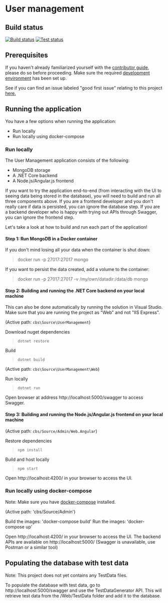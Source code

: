 # User management

## Build status
[![Build status](https://ci.appveyor.com/api/projects/status/yyxiq56hy52iyv50/branch/master?svg=true)](https://ci.appveyor.com/project/karolikl/cbs-83l5k/branch/master) [![Test status](https://img.shields.io/appveyor/tests/karolikl/cbs-83l5k/master.svg)](https://ci.appveyor.com/project/karolikl/cbs-83l5k/branch/master/tests)

## Prerequisites

If you haven't already familiarized yourself with the [contributor guide](../../Documentation/Contribution/contributing.md), please do so before proceeding. Make sure the required [development environment](../../Documentation/Contribution/development_environment.md) has been set up.

See if you can find an issue labeled "good first issue" relating to this project [here.](https://github.com/IFRCGo/cbs/issues?utf8=%E2%9C%93&q=is%3Aopen+label%3A%22good+first+issue%22+project%3AIFRCGo%2Fcbs%2F2+)

## Running the application

You have a few options when running the application: 
- Run locally
- Run locally using docker-compose

### Run locally

The User Management application consists of the following: 
- MongoDB storage
- A .NET Core backend
- A Node.js/Angular.js frontend

If you want to try the application end-to-end (from interacting with the UI to seeing data being stored in the database), you will need to build and run all three components above. If you are a frontend developer and you don't really care if data is persisted, you can ignore the database step. If you are a backend developer who is happy with trying out APIs through Swagger, you can ignore the frontend step.

Let's take a look at how to build and run each part of the application! 


#### Step 1: Run MongoDB in a Docker container

If you don't mind losing all your data when the container is shut down: 
> docker run -p 27017:27017 mongo

If you want to persist the data created, add a volume to the container:
> docker run -p 27017:27017 -v /my/own/datadir:/data/db mongo

#### Step 2: Building and running the .NET Core backend on your local machine

This can also be done automatically by running the solution in Visual Studio. Make sure that you are running the project as "Web" and not "IIS Express".

(Active path: `cbs\Source\UserManagement`)

Download nuget dependencies
> `dotnet restore`

Build
> `dotnet build`   

(Active path: `cbs\Source\UserManagement\Web`)  

Run locally
> `dotnet run`

Open browser at address http://localhost:5000/swagger to access Swagger.

#### Step 3: Building and running the Node.js/Angular.js frontend on your local machine

(Active path: `cbs/Source/Admin/Web.Angular`)

Restore dependencies
> `npm install`

Build and host locally
> `npm start`

Open http://localhost:4200/ in your browser to access the UI. 

### Run locally using docker-compose

Note: Make sure you have [docker-compose](https://docs.docker.com/compose/) installed.

(Active path: 'cbs/Source/Admin')

Build the images: 'docker-compose build'
Run the images: 'docker-compose up'

Open http://localhost:4200/ in your browser to access the UI. 
The backend APIs are available on http://localhost:5000/ (Swagger is unavailable, use Postman or a similar tool)

## Populating the database with test data

Note: This project does not yet contains any TestData files. 

To populate the database with test data, go to http://localhost:5000/swagger and use the TestDataGenerator API. This will retrieve test data from the /Web/TestData folder and add it to the database. 
